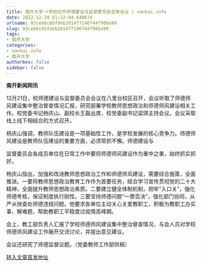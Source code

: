 ```yaml
---
title: 南开大学->学校召开师德建设与监督委员会全体会议 | nankai.info
date: 2022-12-29 01:22:04.640674
urlname: 93ceb6c6bfdeb2014f7146f44f90ba99
slug: 93ceb6c6bfdeb2014f7146f44f90ba99
tags: 
- 南开大学
categories:
- nankai.info
- 南开大学
authorbox: false
sidebar: false
---
```

**南开新闻网讯**

12月21日，校师德建设与监督委员会会议在八里台校区召开，会议听取了师德师风建设集中整治督查情况汇报，研究部署学校教师思想政治和师德师风建设相关工作。校党委书记杨庆山、副校长王磊出席，校党委副书记梁琪主持会议。会议采取线上线下相结合的方式召开。

杨庆山强调，教师队伍建设是一项基础性工作，是学校发展的核心竞争力。师德师风建设是教师队伍建设的重要方面，必须常抓不懈。师德建设与
<!--more-->
监督委员会各成员单位在日常工作中要将师德师风建设作为重中之重，始终抓实抓好。

杨庆山指出，加强和改进教师思想政治工作和师德师风建设，需要综合施策，全面推进。一要将教师思想政治教育工作作为首要任务，结合学习宣传贯彻党的二十大精神，全面提升教师思想政治素质。二要建立健全体制机制，把牢“入口关”，强化师德考核，保证制度执行刚性。三要坚持师德问题“一票否决”，强化部门协同，从严从快查处师德违规问题。他要求各单位主动关心关爱教职工，积极为教职工办实事、解难题，帮助教职工平稳度过疫情高峰期。

会上，教工部负责人汇报了学校师德师风建设集中整治督查情况，与会人员对学校师德师风建设工作展开交流讨论，并提出意见建议。

会议还研究了师德监督议题。（党委教师工作部供稿）



[转入文章首发地址](http://news.nankai.edu.cn/ywsd/system/2022/12/22/030054073.shtml)